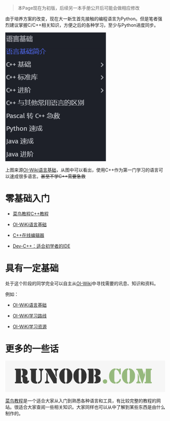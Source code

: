 > 本Page现在为初版，后续另一本手册公开后可能会做相应修改

由于培养方案的改变，现在大一新生首先接触的编程语言为Python。但是笔者强烈建议掌握C/C++相关知识，方便之后的各种学习，至少与Python进度同步。

![OI-Wiki语言基础目录](/Freshman/Image/image01.png)

上图来源[OI-Wiki语言基础](https://oi-wiki.org/lang/)，从图中可以看出，使用C++作为第一门学习的语言可以速成很多语言。~~甚至不学C++需要急救~~

# 零基础入门
- [菜鸟教程C++教程](https://www.runoob.com/cplusplus/cpp-tutorial.html)

- [OI-WiKi语言基础](https://oi-wiki.org/lang/)

- [C++在线编辑器](https://www.runoob.com/try/runcode.php?filename=helloworld&type=cpp)

- [Dev-C++：适合初学者的IDE](https://sourceforge.net/projects/orwelldevcpp/)

# 具有一定基础
处于这个阶段的同学完全可以自主从[OI-Wiki](https://oi-wiki.org/)中寻找需要的讯息、知识和资料。

例如：

- [OI-WiKi语言基础](https://oi-wiki.org/lang/)

- [OI-WiKi学习路线](https://oi-wiki.org/contest/roadmap/)

- [OI-WiKi学习资源](https://oi-wiki.org/contest/resources/)

# 更多的一些话

![菜鸟教程](/Freshman/Image/image02.png)

[菜鸟教程](https://www.runoob.com/)是一个适合大家从入门到熟悉各种语言和工具，有比较完整的教程的网站。很适合大家查阅一些相关知识。大家同样也可以从中了解到某些东西是由什么制作的。
